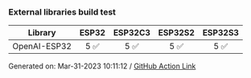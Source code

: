 ### External libraries build test

Library|ESP32|ESP32C3|ESP32S2|ESP32S3
-|:-:|:-:|:-:|:-:
OpenAI-ESP32|5 :white_check_mark: |5 :white_check_mark: |5 :white_check_mark: |5 :white_check_mark: 


Generated on: Mar-31-2023 10:11:12
/ [GitHub Action Link](https://github.com/me-no-dev/OpenAI-ESP32/actions/runs/4573829723)